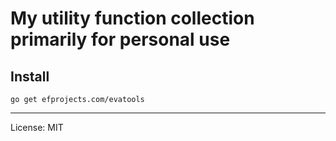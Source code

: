 # My utility function collection primarily for personal use

## Install

```shell
go get efprojects.com/evatools
```

---

License: MIT
